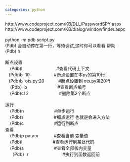 ```yaml
---
categories: python
---
```

<p>http://www.codeproject.com/KB/DLL/PasswordSPY.aspx<br />http://www.codeproject.com/KB/dialog/windowfinder.aspx<br /><br />python -m pdb script.py<br />(Pdb) 会自动停在第一行，等待调试,这时你可以看看 帮助<br />(Pdb) h <br />&nbsp;&nbsp; <br />断点设置 <br />&nbsp;&nbsp;&nbsp; (Pdb)l&nbsp;&nbsp;&nbsp;&nbsp;&nbsp;&nbsp;&nbsp;&nbsp;&nbsp;&nbsp;&nbsp;&nbsp;&nbsp;&nbsp;&nbsp;&nbsp;&nbsp;&nbsp;&nbsp;&nbsp;&nbsp;&nbsp;&nbsp;&nbsp;&nbsp;&nbsp;&nbsp; #查看代码上下文<br />&nbsp;&nbsp; (Pdb)b&nbsp; 10&nbsp;&nbsp;&nbsp;&nbsp;&nbsp;&nbsp;&nbsp;&nbsp;&nbsp;&nbsp;&nbsp;&nbsp;&nbsp;&nbsp;&nbsp;&nbsp;&nbsp;&nbsp;&nbsp; #断点设置在本py的第10行<br />&nbsp;&nbsp; (Pdb)b&nbsp; ots.py:20&nbsp;&nbsp;&nbsp;&nbsp;&nbsp;&nbsp;&nbsp; 　#断点设置到 ots.py第20行<br />&nbsp; （Pdb）b&nbsp;&nbsp;&nbsp;&nbsp;&nbsp;&nbsp;&nbsp;&nbsp;&nbsp;&nbsp;&nbsp;&nbsp;&nbsp;&nbsp;&nbsp;&nbsp;&nbsp;&nbsp;&nbsp;&nbsp;&nbsp;&nbsp;&nbsp;&nbsp; #查看断点编号<br />&nbsp;&nbsp;&nbsp; (Pdb)cl 2&nbsp;&nbsp;&nbsp;&nbsp;&nbsp;&nbsp;&nbsp;&nbsp;&nbsp;&nbsp;&nbsp;&nbsp;&nbsp;&nbsp;&nbsp;&nbsp;&nbsp;&nbsp;&nbsp;&nbsp;&nbsp;&nbsp;&nbsp;&nbsp; #删除第2个断点<br />&nbsp;&nbsp;&nbsp; <br />运行<br />&nbsp;&nbsp;&nbsp; (Pdb)n&nbsp;&nbsp;&nbsp;&nbsp;&nbsp;&nbsp;&nbsp;&nbsp;&nbsp;&nbsp;&nbsp;&nbsp;&nbsp;&nbsp;&nbsp;&nbsp;&nbsp;&nbsp;&nbsp;&nbsp;&nbsp;&nbsp;&nbsp;&nbsp; #单步运行<br />&nbsp;&nbsp;&nbsp; (Pdb)s&nbsp;&nbsp;&nbsp;&nbsp;&nbsp;&nbsp;&nbsp;&nbsp;&nbsp;&nbsp;&nbsp;&nbsp;&nbsp;&nbsp;&nbsp;&nbsp;&nbsp;&nbsp;&nbsp;&nbsp;&nbsp;&nbsp;&nbsp;&nbsp; #细点运行 也就是会进入方法<br />&nbsp;&nbsp;&nbsp; (Pdb)c&nbsp;&nbsp;&nbsp;&nbsp;&nbsp;&nbsp;&nbsp;&nbsp;&nbsp;&nbsp;&nbsp;&nbsp;&nbsp;&nbsp;&nbsp;&nbsp;&nbsp;&nbsp;&nbsp;&nbsp;&nbsp;&nbsp;&nbsp;&nbsp; #运行到断点<br />查看<br />&nbsp;&nbsp;&nbsp; (Pdb)p param&nbsp;&nbsp;&nbsp;&nbsp;&nbsp;&nbsp;&nbsp;&nbsp;&nbsp;&nbsp;&nbsp;&nbsp; #查看当前 变量值<br />&nbsp;&nbsp;&nbsp; (Pdb)l&nbsp;&nbsp;&nbsp;&nbsp;&nbsp;&nbsp;&nbsp;&nbsp;&nbsp;&nbsp;&nbsp;&nbsp;&nbsp;&nbsp;&nbsp;&nbsp;&nbsp;&nbsp;&nbsp;&nbsp;&nbsp;&nbsp;&nbsp;&nbsp; #查看运行到某处代码<br />&nbsp;&nbsp;&nbsp; (Pdb)a&nbsp;&nbsp;&nbsp;&nbsp;&nbsp;&nbsp;&nbsp;&nbsp;&nbsp;&nbsp;&nbsp;&nbsp;&nbsp;&nbsp;&nbsp;&nbsp;&nbsp;&nbsp;&nbsp;&nbsp;&nbsp;&nbsp;&nbsp;&nbsp; #查看全部栈内变量<br />&nbsp;&nbsp;&nbsp; （Pdb）r&nbsp;&nbsp;&nbsp;&nbsp;&nbsp;&nbsp;&nbsp;&nbsp;&nbsp;&nbsp;&nbsp;&nbsp;&nbsp;&nbsp;&nbsp;&nbsp;&nbsp;&nbsp;&nbsp;&nbsp;&nbsp;&nbsp;&nbsp;&nbsp;&nbsp;&nbsp;&nbsp; #执行到函数返回前</p>